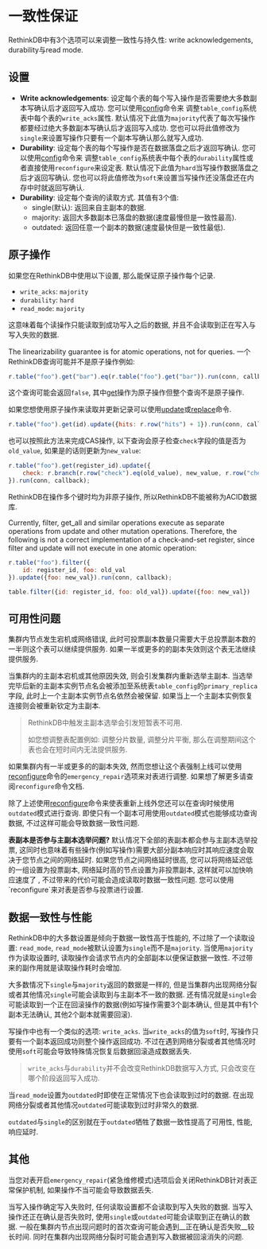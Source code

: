 # 一致性保证

RethinkDB中有3个选项可以来调整一致性与持久性: write acknowledgements, durability与read mode.

## 设置
* __Write acknowledgements__: 设定每个表的每个写入操作是否需要绝大多数副本写确认后才返回写入成功. 
    您可以使用[config](https://www.rethinkdb.com/api/javascript/config/)命令来
    调整`table_config`系统表中每个表的`write_acks`属性.
    默认情况下此值为`majority`代表了每次写操作都要经过绝大多数副本写确认后才返回写入成功.
    您也可以将此值修改为`single`来设置写操作只要有一个副本写确认那么就写入成功.
* __Durability__: 设定每个表的每个写操作是否在数据落盘之后才返回写确认. 
    您可以使用[config](https://www.rethinkdb.com/api/javascript/config/)命令来
    调整`table_config`系统表中每个表的`durability`属性或者直接使用`reconfigure`来设定表.
    默认情况下此值为`hard`当写操作数据落盘之后才返回写确认. 
    您也可以将此值修改为`soft`来设置当写操作还没落盘还在内存中时就返回写确认.
* __Durability__: 设定每个查询的读取方式. 其值有3个值:
    * single(默认): 返回来自主副本的数据.
    * majority: 返回大多数副本已落盘的数据(速度最慢但是一致性最高).
    * outdated: 返回任意一个副本的数据(速度最快但是一致性最低).

## 原子操作

如果您在RethinkDB中使用以下设置, 那么能保证原子操作每个记录.

* `write_acks`: `majority`
* `durability`: `hard`
* `read_mode`: `majority`

这意味着每个读操作只能读取到成功写入之后的数据, 并且不会读取到正在写入与写入失败的数据.

The linearizability guarantee is for atomic operations, not for queries. 
一个RethinkDB查询可能并不是原子操作例如:
```javascript
r.table("foo").get("bar").eq(r.table("foo").get("bar")).run(conn, callback);
```
这个查询可能会返回`false`, 其中[get](https://www.rethinkdb.com/api/javascript/get/)操作为原子操作但整个查询不是原子操作.

如果您想使用原子操作来读取并更新记录可以使用[update](https://www.rethinkdb.com/api/javascript/update/)或[replace](https://www.rethinkdb.com/api/javascript/replace/)命令.
```javascript
r.table("foo").get(id).update({hits: r.row("hits") + 1}).run(conn, callback);
```
也可以按照此方法来完成CAS操作, 以下查询会原子检查`check`字段的值是否为`old_value`, 如果是的话则更新为`new_value`:
```javascript
r.table("foo").get(register_id).update({
    check: r.branch(r.row("check").eq(old_value), new_value, r.row("check"))
}).run(conn, callback);
```

<div class="infobox "><p>RethinkDB在操作多个键时均为非原子操作, 所以RethinkDB不能被称为ACID数据库.</p></div>

Currently, filter, get_all and similar operations execute as separate operations from update and other mutation operations. Therefore, the following is not a correct implementation of a check-and-set register, since filter and update will not execute in one atomic operation:

```javascript
r.table("foo").filter({
    id: register_id, foo: old_val
}).update({foo: new_val}).run(conn, callback);

table.filter({id: register_id, foo: old_val}).update({foo: new_val})
```

## 可用性问题

集群内节点发生宕机或网络错误, 此时可投票副本数量只需要大于总投票副本数的一半则这个表可以继续提供服务.
如果一半或更多的的副本失效则这个表无法继续提供服务.

当集群内的主副本宕机或其他原因失效, 则会引发集群内重新选举主副本. 
当选举完毕后新的主副本实例节点名会被添加至系统表`table_config`的`primary_replica`字段, 此时上一个主副本实例节点名依然会被保留.
如果当上一个主副本实例恢复连接则会被重新钦定为主副本.

> RethinkDB中触发主副本选举会引发短暂表不可用.
>
> 如您想调整表配置例如: 调整分片数量, 调整分片平衡, 那么在调整期间这个表也会在短时间内无法提供服务.

如果集群内有一半或更多的的副本失效, 然而您想让这个表强制上线可以使用[reconfigure](https://www.rethinkdb.com/api/javascript/reconfigure)命令的`emergency_repair`选项来对表进行调整.
如果想了解更多请查阅`reconfigure`命令文档.

除了上述使用[reconfigure](https://www.rethinkdb.com/api/javascript/reconfigure)命令来使表重新上线外您还可以在查询时候使用`outdated`模式进行查询. 即使只有一个副本可用使用`outdated`模式也能够成功查询数据, 不过这样可能会导致数据一致性问题.

<div class="infobox "><p><strong>表副本是否参与主副本选举问题?</strong> 
默认情况下全部的表副本都会参与主副本选举投票, 这同时也意味着有些操作(例如写操作)需要大部分副本响应时其响应速度会取决于您节点之间的网络延时.
如果您节点之间网络延时很高, 您可以将网络延迟低的一组设置为投票副本, 网络延时高的节点设置为非投票副本, 这样就可以加快响应速度了
, 不过带来的代价可能会造成读取时数据一致性问题. 您可以使用`reconfigure`来对表是否参与投票进行设置.
</p>
</div>

## 数据一致性与性能

RethinkDB中的大多数设置是倾向于数据一致性高于性能的, 不过除了一个读取设置: `read_mode`, `read_mode`被默认设置为`single`而不是`majority`.
当使用`majority`作为读取设置时, 读取操作会请求节点内的全部副本以便保证数据一致性. 不过带来的副作用就是读取操作耗时会增加.

大多数情况下`single`与`majority`返回的数据是一样的, 但是当集群内出现网络分裂或者其他情况`single`可能会读取到与主副本不一致的数据.
还有情况就是`single`会可能读取到一个正在回滚操作的数据(例如写操作需要3个副本确认, 但是其中有1个副本无法确认, 其他2个副本就需要回滚).

写操作中也有一个类似的选项: `write_acks`. 当`write_acks`的值为`soft`时, 写操作只要有一个副本返回成功则整个操作返回成功.
不过在遇到网络分裂或者其他情况时使用`soft`可能会导致特殊情况恢复后数据回滚造成数据丢失.

> `write_acks`与`durability`并不会改变RethinkDB数据写入方式, 只会改变在哪个阶段返回写入成功.

当`read_mode`设置为`outdated`时即使在正常情况下也会读取到过时的数据.
在出现网络分裂或者其他情况`outdated`可能读取到过时非常久的数据.

`outdated`与`single`的区别就在于`outdated`牺牲了数据一致性提高了可用性, 性能, 响应延时.

## 其他

当您对表开启`emergency_repair`(紧急维修模式)选项后会关闭RethinkDB针对表正常保护机制, 如果操作不当可能会导致数据丢失.

当写入操作确定写入失败时, 任何读取设置都不会读取到写入失败的数据.
当写入操作还正在确认是否失败时, 使用`single`或`outdated`可能会读取到正在确认的数据.
一般在集群内节点出现问题时的首次查询可能会遇到__正在确认是否失败__较长时间.
同时在集群内出现网络分裂时可能会遇到写入数据被回滚消失的问题.




